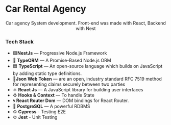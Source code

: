 # Car Rental Agency

<p align="center">Car agency System development. Front-end was made with React, Backend with Nest</p>

### Tech Stack
- 🟥**NestJs** — Progressive Node.js Framework
- 📄 **TypeORM** — A Promise-Based Node.js ORM
- 🟦 **TypeScript** — An open-source language which builds on JavaScript by adding static type definitions.
- 🔐**Json Web Token** — are an open, industry standard RFC 7519 method for representing claims securely between two parties
- ⚛️ **React Js** — A JavaScript library for building user interfaces
- ♻️ **Hooks & Context** — To handle State
- 🌀 **React Router Dom** — DOM bindings for React Router.
- 🐘 **PostgreSQL** — A powerful RDBMS
- ⚙️ **Cypress** - Testing E2E
- ⚙️ **Jest** - Unit Testing
